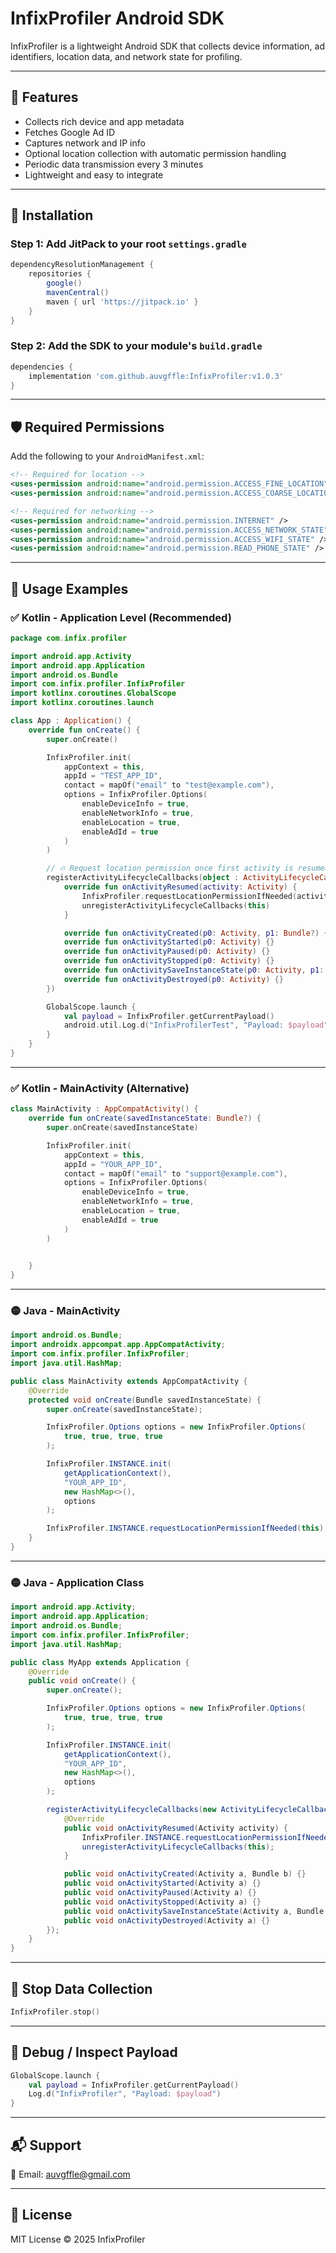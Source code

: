 
# InfixProfiler Android SDK

InfixProfiler is a lightweight Android SDK that collects device information, ad identifiers, location data, and network state for profiling.

---

## 🚀 Features

- Collects rich device and app metadata
- Fetches Google Ad ID
- Captures network and IP info
- Optional location collection with automatic permission handling
- Periodic data transmission every 3 minutes
- Lightweight and easy to integrate

---

## 🔧 Installation

### Step 1: Add JitPack to your root `settings.gradle`

```groovy
dependencyResolutionManagement {
    repositories {
        google()
        mavenCentral()
        maven { url 'https://jitpack.io' }
    }
}
```

### Step 2: Add the SDK to your module's `build.gradle`

```groovy
dependencies {
    implementation 'com.github.auvgffle:InfixProfiler:v1.0.3'
}
```

---

## 🛡 Required Permissions

Add the following to your `AndroidManifest.xml`:

```xml
<!-- Required for location -->
<uses-permission android:name="android.permission.ACCESS_FINE_LOCATION" />
<uses-permission android:name="android.permission.ACCESS_COARSE_LOCATION" />

<!-- Required for networking -->
<uses-permission android:name="android.permission.INTERNET" />
<uses-permission android:name="android.permission.ACCESS_NETWORK_STATE" />
<uses-permission android:name="android.permission.ACCESS_WIFI_STATE" />
<uses-permission android:name="android.permission.READ_PHONE_STATE" />
```

---

## 🧩 Usage Examples

### ✅ Kotlin - Application Level (Recommended)

```kotlin
package com.infix.profiler

import android.app.Activity
import android.app.Application
import android.os.Bundle
import com.infix.profiler.InfixProfiler
import kotlinx.coroutines.GlobalScope
import kotlinx.coroutines.launch

class App : Application() {
    override fun onCreate() {
        super.onCreate()

        InfixProfiler.init(
            appContext = this,
            appId = "TEST_APP_ID",
            contact = mapOf("email" to "test@example.com"),
            options = InfixProfiler.Options(
                enableDeviceInfo = true,
                enableNetworkInfo = true,
                enableLocation = true,
                enableAdId = true
            )
        )

        // 🔥 Request location permission once first activity is resumed
        registerActivityLifecycleCallbacks(object : ActivityLifecycleCallbacks {
            override fun onActivityResumed(activity: Activity) {
                InfixProfiler.requestLocationPermissionIfNeeded(activity)
                unregisterActivityLifecycleCallbacks(this)
            }

            override fun onActivityCreated(p0: Activity, p1: Bundle?) {}
            override fun onActivityStarted(p0: Activity) {}
            override fun onActivityPaused(p0: Activity) {}
            override fun onActivityStopped(p0: Activity) {}
            override fun onActivitySaveInstanceState(p0: Activity, p1: Bundle) {}
            override fun onActivityDestroyed(p0: Activity) {}
        })

        GlobalScope.launch {
            val payload = InfixProfiler.getCurrentPayload()
            android.util.Log.d("InfixProfilerTest", "Payload: $payload")
        }
    }
}
```

---

### ✅ Kotlin - MainActivity (Alternative)

```kotlin
class MainActivity : AppCompatActivity() {
    override fun onCreate(savedInstanceState: Bundle?) {
        super.onCreate(savedInstanceState)

        InfixProfiler.init(
            appContext = this,
            appId = "YOUR_APP_ID",
            contact = mapOf("email" to "support@example.com"),
            options = InfixProfiler.Options(
                enableDeviceInfo = true,
                enableNetworkInfo = true,
                enableLocation = true,
                enableAdId = true
            )
        )

       
    }
}
```

---

### 🟡 Java - MainActivity

```java
import android.os.Bundle;
import androidx.appcompat.app.AppCompatActivity;
import com.infix.profiler.InfixProfiler;
import java.util.HashMap;

public class MainActivity extends AppCompatActivity {
    @Override
    protected void onCreate(Bundle savedInstanceState) {
        super.onCreate(savedInstanceState);

        InfixProfiler.Options options = new InfixProfiler.Options(
            true, true, true, true
        );

        InfixProfiler.INSTANCE.init(
            getApplicationContext(),
            "YOUR_APP_ID",
            new HashMap<>(),
            options
        );

        InfixProfiler.INSTANCE.requestLocationPermissionIfNeeded(this);
    }
}
```

---

### 🟡 Java - Application Class

```java
import android.app.Activity;
import android.app.Application;
import android.os.Bundle;
import com.infix.profiler.InfixProfiler;
import java.util.HashMap;

public class MyApp extends Application {
    @Override
    public void onCreate() {
        super.onCreate();

        InfixProfiler.Options options = new InfixProfiler.Options(
            true, true, true, true
        );

        InfixProfiler.INSTANCE.init(
            getApplicationContext(),
            "YOUR_APP_ID",
            new HashMap<>(),
            options
        );

        registerActivityLifecycleCallbacks(new ActivityLifecycleCallbacks() {
            @Override
            public void onActivityResumed(Activity activity) {
                InfixProfiler.INSTANCE.requestLocationPermissionIfNeeded(activity);
                unregisterActivityLifecycleCallbacks(this);
            }

            public void onActivityCreated(Activity a, Bundle b) {}
            public void onActivityStarted(Activity a) {}
            public void onActivityPaused(Activity a) {}
            public void onActivityStopped(Activity a) {}
            public void onActivitySaveInstanceState(Activity a, Bundle b) {}
            public void onActivityDestroyed(Activity a) {}
        });
    }
}
```

---

## 🛑 Stop Data Collection

```kotlin
InfixProfiler.stop()
```

---

## 🧪 Debug / Inspect Payload

```kotlin
GlobalScope.launch {
    val payload = InfixProfiler.getCurrentPayload()
    Log.d("InfixProfiler", "Payload: $payload")
}
```

---

## 📬 Support

📧 Email: auvgffle@gmail.com

---

## 📜 License

MIT License © 2025 InfixProfiler
